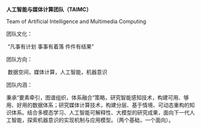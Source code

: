 **人工智能与媒体计算团队（****TAIMC****）**

Team of Artificial Intelligence and Multimedia Computing

团队文化：

​    “凡事有计划 事事有着落 件件有结果”

团队方向：

​    数据空间，媒体计算，人工智能，机器意识

团队内涵：

​    秉承“要素牵引，图谱组织，体系融合”策略，研究智能感知技术，构建可用、够用、好用的数据体系；研究媒体计算技术，构建分层、基于情境、可动态重构的知识体系。结合多模态学习、人工智能可解释性、大模型的研究成果，面向下一代人工智能，探索机器意识的实现机制与应用模型。（两个基础，一个面向）。
